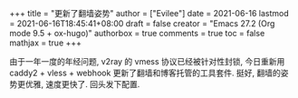 +++
title = "更新了翻墙姿势"
author = ["Evilee"]
date = 2021-06-16
lastmod = 2021-06-16T18:45:41+08:00
draft = false
creator = "Emacs 27.2 (Org mode 9.5 + ox-hugo)"
authorbox = true
comments = true
toc = false
mathjax = true
+++

由于一年一度的年经问题, v2ray 的 vmess 协议已经被针对性封锁, 今日重新用 caddy2 + vless + webhook 更新了翻墙和博客托管的工具套件. 挺好, 翻墙的姿势更优雅, 速度更快了. 回头发下配置.

